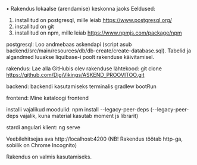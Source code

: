 •	Rakendus lokaalse (arendamise) keskonna jaoks
Eeldused:
1.	installitud on postgresql, mille leiab https://www.postgresql.org/
2.	installitud on git
3.	installitud on npm, mille leiab https://www.npmjs.com/package/npm

postgresql: Loo andmebaas askendapi (script asub backend/src/main/resources/db/db-create/create-database.sql). Tabelid ja algandmed luuakse liquibase-i poolt rakenduse käivitamisel.

rakendus: Lae alla GitHubis olev rakenduse lähtekood: git clone https://github.com/DigiVikings/ASKEND_PROOVITOO.git

backend:
backendi kasutamiseks terminalis gradlew bootRun

frontend:
Mine kataloogi frontend

installi vajalikud moodulid: npm install --legacy-peer-deps (--legacy-peer-deps vajalik, kuna material kasutab moment js librarit)

stardi angulari klient: ng serve

Veebilehitsejas ava http://localhost:4200 (NB! Rakendus töötab http-ga, sobilik on Chrome Incognito)

Rakendus on valmis kasutamiseks.

